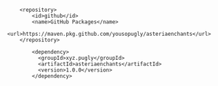         <repository>
            <id>github</id>
            <name>GitHub Packages</name>
            <url>https://maven.pkg.github.com/yousopugly/asteriaenchants</url>
        </repository>
        
```                     
        <dependency>
          <groupId>xyz.pugly</groupId>
          <artifactId>asteriaenchants</artifactId>
          <version>1.0.0</version>
        </dependency>
```
